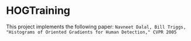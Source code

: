 # HOGTraining
This project implements the following paper:
`Navneet Dalal, Bill Triggs, "Histograms of Oriented Gradients for Human Detection," CVPR 2005`
